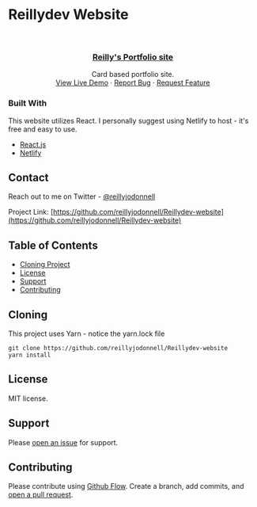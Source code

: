 # Reillydev Website
<!-- PROJECT LOGO -->
<br />
<div align="center">
  <a href="https://github.com/reillyjodonnell/Reillydev-website">
  <h3 align="center">Reilly's Portfolio site</h3>
    
  </a>


  <p align="center">
    Card based portfolio site.
    <br />
    <a href="https://Reilly.dev">View Live Demo</a>
    ·
    <a href="https://github.com/reillyjodonnell/Reillydev-website/issues">Report Bug</a>
    ·
    <a href="https://github.com/reillyjodonnell/Reillydev-website/issues">Request Feature</a>
  </p>
</div>

### Built With

This website utilizes React. I personally suggest using Netlify to host - it's free and easy to use.

* [React.js](https://reactjs.org/)
* [Netlify](https://www.netlify.com/)

<!-- CONTACT -->
## Contact

Reach out to me on Twitter - [@reillyjodonnell](https://twitter.com/reillyjodonnell) 

Project Link: [https://github.com/reillyjodonnell/Reillydev-website](https://github.com/reillyjodonnell/Reillydev-website)

## Table of Contents

- [Cloning Project](#cloning)
- [License](#license)
- [Support](#support)
- [Contributing](#contributing)

## Cloning

This project uses Yarn - notice the yarn.lock file

```
git clone https://github.com/reillyjodonnell/Reillydev-website
yarn install
```

## License

MIT license.

## Support

Please [open an issue](https://github.com/reillyjodonnell/Reillydev-website/issues/new) for support.

## Contributing

Please contribute using [Github Flow](https://guides.github.com/introduction/flow/). Create a branch, add commits, and [open a pull request](https://github.com/reillyjodonnell/Reillydev-website/compare/).
